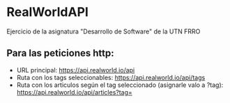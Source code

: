 # RealWorldAPI
Ejercicio de la asignatura "Desarrollo de Software" de la UTN FRRO

## Para las peticiones http:
- URL principal: https://api.realworld.io/api
- Ruta con los tags seleccionables: https://api.realworld.io/api/tags
- Ruta con los articulos según el tag seleccionado (asignarle valo a ?tag): https://api.realworld.io/api/articles?tag=
